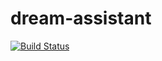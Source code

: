 # dream-assistant

[![Build Status](https://api.travis-ci.com/michaelgriscom/dream-assistant.svg)](https://travis-ci.com/michaelgriscom/dream-assistant)